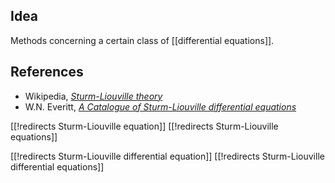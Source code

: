 
## Idea

Methods concerning a certain class of [[differential equations]].

## References

* Wikipedia, _[Sturm-Liouville theory](https://en.wikipedia.org/wiki/Sturm&#8211;Liouville_theory)_
* W.N. Everitt, _[A Catalogue of Sturm-Liouville differential equations](http://www.math.niu.edu/SL2/papers/birk0.pdf)_

[[!redirects Sturm-Liouville equation]]
[[!redirects Sturm-Liouville equations]]

[[!redirects Sturm-Liouville differential equation]]
[[!redirects Sturm-Liouville differential equations]]